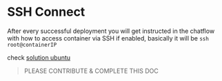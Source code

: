 # SSH Connect

After every successful deployment you will get instructed in the chatflow with how to access container via SSH if enabled, basically it will be `ssh root@containerIP`

check [solution ubuntu](solution_ubuntu)

> PLEASE CONTRIBUTE & COMPLETE THIS DOC
